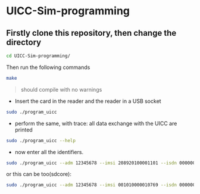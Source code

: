 # UICC-Sim-programming

## Firstly clone this repository, then change the directory
```bash
cd UICC-Sim-programming/
```
Then run the following commands
```bash
make
```
> should compile with no warnings
* Insert the card in the reader and the reader in a USB socket
```bash
sudo ./program_uicc
```
* perform the same, with trace: all data exchange with the UICC are printed
```bash
sudo ./program_uicc --help
```
* now enter all the identifiers.
```bash
sudo ./program_uicc --adm 12345678 --imsi 208920100001101 --isdn 00000001 --acc 0001 --key 6874736969202073796d4b2079650a73 --opc 504f20634f6320504f50206363500a4f -spn "OpenCells01" --authenticate --noreadafter
```
or this can be too(sdcore):
```bash
sudo ./program_uicc --adm 12345678 --imsi 001010000010769 --isdn 00000001 --acc 0001 --key fec86ba6eb707ed08905757b1bb44b8f --opc C42449363BBAD02B66D16BC975D77CC1 -spn "OpenAirInterface" --authenticate
```


